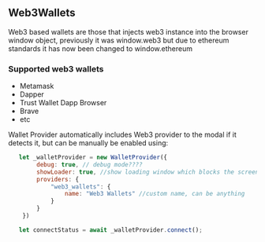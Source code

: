 ## Web3Wallets
Web3 based wallets are those that injects web3 instance into the browser window object, previously it was window.web3 but due to ethereum standards it has now been changed to window.ethereum 

### Supported web3 wallets 
* Metamask
* Dapper 
* Trust Wallet Dapp Browser
* Brave
* etc
  
Wallet Provider automatically includes Web3 provider to the modal if it detects it, but can be manually be enabled using:


```js 
   let _walletProvider = new WalletProvider({
        debug: true, // debug mode????
        showLoader: true, //show loading window which blocks the screen until completed
        providers: {
            "web3_wallets": {
                name: "Web3 Wallets" //custom name, can be anything
            }
        }
    })

   let connectStatus = await _walletProvider.connect();
```